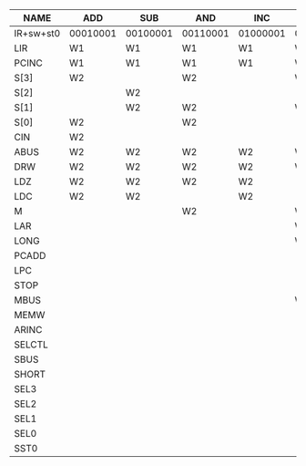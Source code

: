 NAME      | ADD      | SUB      | AND      | INC      | LD       | ST       | JC       | JZ       | JMP      | *XOR     | *DEC     | *STP     | WREG1    | WREG2    | RREG     | WSTO1    | WSTO2    | RSTO1    | RSTO2    | PC
----------|----------|----------|----------|----------|----------|----------|----------|----------|----------|----------|----------|----------|----------|----------|----------|----------|----------|----------|----------|---------
IR+sw+st0 | 00010001 | 00100001 | 00110001 | 01000001 | 01010001 | 01100001 | 01110001 | 10000001 | 10010001 | 10100001 | 10110001 | 11100001 | 00001000 | 00001001 | 00000110 | 00000010 | 00000011 | 00000100 | 00000101 | 00000000
LIR       | W1       | W1       | W1       | W1       | W1       | W1       | W1       | W1       | W1       | W1       | W1       | W1       |          |          |          |          |          |          |          |
PCINC     | W1       | W1       | W1       | W1       | W1       | W1       | W1       | W1       | W1       | W1       | W1       | W1       |          |          |          |          |          |          |          |
S[3]      | W2       |          | W2       |          | W2       | W2+W3    |          |          | W2       |          | W2       |          |          |          |          |          |          |          |          |
S[2]      |          | W2       |          |          |          | W2       |          |          | W2       | W2       | W2       |          |          |          |          |          |          |          |          |
S[1]      |          | W2       | W2       |          | W2       | W2+W3    |          |          | W2       | W2       | W2       |          |          |          |          |          |          |          |          |
S[0]      | W2       |          | W2       |          |          | W2       |          |          | W2       |          | W2       |          |          |          |          |          |          |          |          |
CIN       | W2       |          |          |          |          |          |          |          |          |          | W2       |          |          |          |          |          |          |          |          |
ABUS      | W2       | W2       | W2       | W2       | W2       | W2+W3    |          |          | W2       | W2       | W2       |          |          |          |          |          |          |          |          |
DRW       | W2       | W2       | W2       | W2       | W3       |          |          |          |          | W2       | W2       |          | W1+W2    | W1 +W2   |          |          |          |          |          |
LDZ       | W2       | W2       | W2       | W2       |          |          |          |          |          | W2       | W2       |          |          |          |          |          |          |          |          |
LDC       | W2       | W2       |          | W2       |          |          |          |          |          |          | W2       |          |          |          |          |          |          |          |          |
M         |          |          | W2       |          | W2       | W2+W3    |          |          | W2       | W2       |          |          |          |          |          |          |          |          |          |
LAR       |          |          |          |          | W2       | W2       |          |          |          |          |          |          |          |          |          | W1       |          | W1       |          |
LONG      |          |          |          |          | W2       | W2       |          |          |          |          |          |          |          |          |          |          |          |          |          |
PCADD     |          |          |          |          |          |          | W2&&C    | W2&&Z    |          |          |          |          |          |          |          |          |          |          |          |
LPC       |          |          |          |          |          |          |          |          | W2       |          |          |          |          |          |          |          |          |          |          | W1
STOP      |          |          |          |          |          |          |          |          |          |          |          | W2       | W1+W2    | W1+W2    | W1 +W2   | W1       | W1       | W1       | W1       | W1
MBUS      |          |          |          |          | W3       |          |          |          |          |          |          |          |          |          |          |          | W1       |          |          |
MEMW      |          |          |          |          |          | W3       |          |          |          |          |          |          |          |          |          |          |          |          | W1       |
ARINC     |          |          |          |          |          |          |          |          |          |          |          |          |          |          |          |          | W1       |          | W1       |
SELCTL    |          |          |          |          |          |          |          |          |          |          |          |          | W1+W2    | W1+W2    | W1+W2    |          |          |          |          |
SBUS      |          |          |          |          |          |          |          |          |          |          |          |          | W1+w2    | W1+w2    |          | W1       |          | W1       | W1       | W1
SHORT     |          |          |          |          |          |          |          |          |          |          |          |          |          |          |          | W1       | W1       | W1       | W1       | W1
SEL3      |          |          |          |          |          |          |          |          |          |          |          |          |          | W1+W2    | W2       |          |          |          |          |
SEL2      |          |          |          |          |          |          |          |          |          |          |          |          | W2       | W2       |          |          |          |          |          |
SEL1      |          |          |          |          |          |          |          |          |          |          |          |          | W1       | W2       | W2       |          |          |          |          |
SEL0      |          |          |          |          |          |          |          |          |          |          |          |          | W1       | W1       | W1 +W2   |          |          |          |          |
SST0      |          |          |          |          |          |          |          |          |          |          |          |          | W2       |          |          | W1       |          | W1       |          | W1
